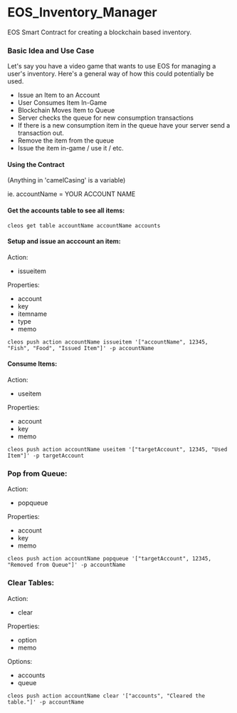 # EOS_Inventory_Manager
EOS Smart Contract for creating a blockchain based inventory.

### Basic Idea and Use Case
Let's say you have a video game that wants to use EOS for managing a user's inventory. Here's a general way of how this could potentially be used.

* Issue an Item to an Account
* User Consumes Item In-Game
* Blockchain Moves Item to Queue
* Server checks the queue for new consumption transactions
* If there is a new consumption item in the queue have your server send a transaction out.
* Remove the item from the queue
* Issue the item in-game / use it / etc.

#### Using the Contract
(Anything in 'camelCasing' is a variable)

ie. accountName = YOUR ACCOUNT NAME

#### Get the accounts table to see all items:
```
cleos get table accountName accountName accounts
```

#### Setup and issue an acccount an item:
Action:
* issueitem

Properties:
* account
* key
* itemname
* type
* memo
```
cleos push action accountName issueitem '["accountName", 12345, "Fish", "Food", "Issued Item"]' -p accountName
```

#### Consume Items:
Action:
* useitem

Properties:
* account
* key
* memo
```
cleos push action accountName useitem '["targetAccount", 12345, "Used Item"]' -p targetAccount
```

### Pop from Queue:
Action:
* popqueue

Properties:
* account
* key
* memo
```
cleos push action accountName popqueue '["targetAccount", 12345, "Removed from Queue"]' -p accountName
```

### Clear Tables:
Action:
* clear

Properties:
* option
* memo

Options:
* accounts
* queue
```
cleos push action accountName clear '["accounts", "Cleared the table."]' -p accountName
```

